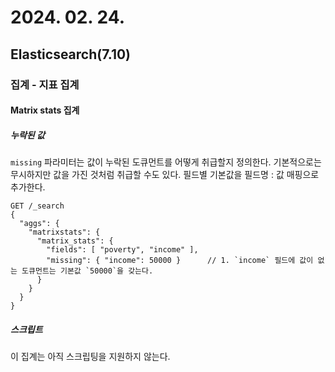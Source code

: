 # 2024. 02. 24.

## Elasticsearch(7.10)

### 집계 - 지표 집계

#### Matrix stats 집계

##### 누락된 값

`missing` 파라미터는 값이 누락된 도큐먼트를 어떻게 취급할지 정의한다. 기본적으로는 무시하지만 값을 가진 것처럼 취급할 수도 있다. 필드별 기본값을 필드명 : 값 매핑으로 추가한다.

```http
GET /_search
{
  "aggs": {
    "matrixstats": {
      "matrix_stats": {
        "fields": [ "poverty", "income" ],
        "missing": { "income": 50000 }      // 1. `income` 필드에 값이 없는 도큐먼트는 기본값 `50000`을 갖는다.
      }
    }
  }
}
```

##### 스크립트

이 집계는 아직 스크립팅을 지원하지 않는다.
